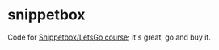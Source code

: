 # snippetbox
Code for [Snippetbox/LetsGo course](https://lets-go.alexedwards.net/); it's great, go and buy it.
